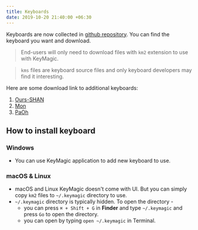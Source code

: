 ```yaml
---
title: Keyboards
date: 2019-10-20 21:40:00 +06:30
---
```


Keyboards are now collected in [github repository][1]. You can find the keyboard you want and download.

> End-users will only need to download files with `km2` extension to use with KeyMagic.

> `kms` files are keyboard source files and only keyboard developers may find it interesting.

Here are some download link to additional keyboards:

1. [Ours-SHAN](https://github.com/thantthet/keymagic-keyboards/raw/master/Ours/OU-Shan.km2)
1. [Mon](https://github.com/thantthet/keymagic-keyboards/raw/master/Mon-Anonta/Mon.km2)
1. [PaOh](https://github.com/thantthet/keymagic-keyboards/raw/master/PaOh/PaOh.km2)

## How to install keyboard

### Windows
* You can use KeyMagic application to add new keyboard to use.

### macOS & Linux
* macOS and Linux KeyMagic doesn't come with UI. But you can simply copy `km2` files to `~/.keymagic` directory to use.
* `~/.keymagic` directory is typically hidden. To open the directory -
  * <i class="fab fa-apple"></i> you can press `⌘ + Shift + G` in **Finder** and type `~/.keymagic` and press `Go` to open the directory.
  * <i class="fab fa-linux"></i> you can open by typing `open ~/.keymagic` in Terminal.

[1]: https://github.com/thantthet/keymagic-keyboards
